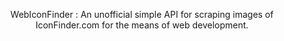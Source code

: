 <p align="center">WebIconFinder : An unofficial simple API for scraping images of IconFinder.com for the means of web development.</p>
